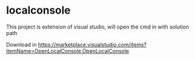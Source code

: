 # localconsole
This project is extension of visual studio, will open the cmd in with solution path

Download in https://marketplace.visualstudio.com/items?itemName=OpenLocalConsole.OpenLocalConsole

